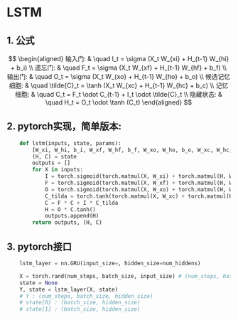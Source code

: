 # LSTM

## 1. 公式
$$
\begin{aligned}
    输入门: & \quad I_t = \sigma (X_t W_{xi} + H_{t-1} W_{hi} + b_i) \\
    遗忘门: & \quad F_t = \sigma (X_t W_{xf} + H_{t-1} W_{hf} + b_f) \\
    输出门: & \quad O_t = \sigma (X_t W_{xo} + H_{t-1} W_{ho} + b_o) \\
    候选记忆细胞: & \quad \tilde{C}_t = \tanh (X_t W_{xc} + H_{t-1} W_{hc} + b_c) \\
    记忆细胞: & \quad  C_t = F_t \odot C_{t-1} + I_t \odot \tilde{C}_t \\
    隐藏状态: & \quad H_t = O_t \odot \tanh (C_t)
\end{aligned}
$$

## 2. pytorch实现，简单版本:
```python
    def lstm(inputs, state, params):
        [W_xi, W_hi, b_i, W_xf, W_hf, b_f, W_xo, W_ho, b_o, W_xc, W_hc, b_c] = params
        (H, C) = state
        outputs = []
        for X in inputs:
            I = torch.sigmoid(torch.matmul(X, W_xi) + torch.matmul(H, W_hi) + b_i)
            F = torch.sigmoid(torch.matmul(X, W_xf) + torch.matmul(H, W_hf) + b_f)
            O = torch.sigmoid(torch.matmul(X, W_xo) + torch.matmul(H, W_ho) + b_o)
            C_tilda = torch.tanh(torch.matmul(X, W_xc) + torch.matmul(H, W_hc) + b_c)
            C = F * C + I * C_tilda
            H = O * C.tanh()
            outputs.append(H)
        return outputs, (H, C)
```

## 3. pytorch接口
```python
    lstm_layer = nn.GRU(input_size=, hidden_size=num_hiddens)

    X = torch.rand(num_steps, batch_size, input_size) # (num_steps, batch_size, input_size)
    state = None
    Y, state = lstm_layer(X, state)
    # Y : (num_steps, batch_size, hidden_size)
    # state[0] : (batch_size, hidden_size)
    # state[1] : (batch_size, hidden_size)
```